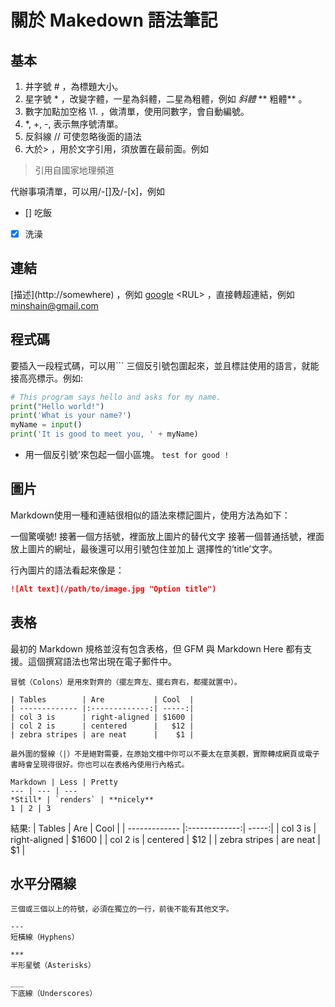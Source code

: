 # 關於 Makedown 語法筆記
## 基本
1. 井字號 \# ，為標題大小。
1. 星字號 \* ，改變字體，一星為斜體，二星為粗體，例如 *斜體* **
粗體** 。
1. 數字加點加空格 \1. ，做清單，使用同數字，會自動編號。
1. *, +, -, 表示無序號清單。
1. 反斜線 // 可使忽略後面的語法
1. 大於\> ，用於文字引用，須放置在最前面。例如 
>引用自國家地理頻道

代辦事項清單，可以用/-[]及/-[x]，例如
- [] 吃飯
- [x] 洗澡

## 連結
\[描述](http://somewhere) ，例如
[google](http://google.com)
\<RUL> ，直接轉超連結，例如 
<minshain@gmail.com>



## 程式碼
要插入一段程式碼，可以用\``` 三個反引號包圍起來，並且標註使用的語言，就能接高亮標示。例如:
```python
# This program says hello and asks for my name.
print("Hello world!")
print('What is your name?')
myName = input()
print('It is good to meet you, ' + myName)
```
+ 用一個反引號\'來包起一個小區塊。
` test for good ! `

## 圖片
Markdown使用一種和連結很相似的語法來標記圖片，使用方法為如下：

一個驚嘆號!
接著一個方括號，裡面放上圖片的替代文字
接著一個普通括號，裡面放上圖片的網址，最後還可以用引號包住並加上 選擇性的’title’文字。

行內圖片的語法看起來像是：
```markdown
![Alt text](/path/to/image.jpg "Option title")
```
## 表格
最初的 Markdown 規格並沒有包含表格，但 GFM 與 Markdown Here 都有支援。這個撰寫語法也常出現在電子郵件中。
```makedown
冒號（Colons）是用來對齊的（擺左齊左、擺右齊右，都擺就置中）。

| Tables        | Are           | Cool  |
| ------------- |:-------------:| -----:|
| col 3 is      | right-aligned | $1600 |
| col 2 is      | centered      |   $12 |
| zebra stripes | are neat      |    $1 |

最外圍的豎線（|）不是絕對需要，在原始文檔中你可以不要太在意美觀，實際轉成網頁或電子書時會呈現得很好。你也可以在表格內使用行內格式。

Markdown | Less | Pretty
--- | --- | ---
*Still* | `renders` | **nicely**
1 | 2 | 3
```
結果:
| Tables        | Are           | Cool  |
| ------------- |:-------------:| -----:|
| col 3 is      | right-aligned | $1600 |
| col 2 is      | centered      |   $12 |
| zebra stripes | are neat      |    $1 |

## 水平分隔線
```makedown
三個或三個以上的符號，必須在獨立的一行，前後不能有其他文字。

---
短橫線（Hyphens）

***
半形星號（Asterisks）

___
下底線（Underscores）
```


